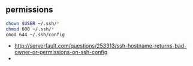 ## permissions

```bash
chown $USER ~/.ssh/*
chmod 600 ~/.ssh/*
cmod 644 ~/.ssh/config
```

- http://serverfault.com/questions/253313/ssh-hostname-returns-bad-owner-or-permissions-on-ssh-config
-
